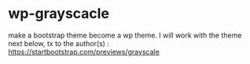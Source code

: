 # wp-grayscacle
make a bootstrap theme become a wp theme.
I will work with the theme next below, tx to the author(s) :
https://startbootstrap.com/previews/grayscale
